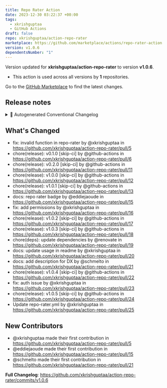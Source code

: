 ```yaml
---
title: Repo Rater Action
date: 2023-12-30 03:22:37 +00:00
tags:
  - xkrishguptaa
  - GitHub Actions
draft: false
repo: xkrishguptaa/action-repo-rater
marketplace: https://github.com/marketplace/actions/repo-rater-action
version: v1.0.6
dependentsNumber: "1"
---
```



Version updated for **xkrishguptaa/action-repo-rater** to version **v1.0.6**.
- This action is used across all versions by **1** repositories.

Go to the [GitHub Marketplace](https://github.com/marketplace/actions/repo-rater-action) to find the latest changes.

## Release notes

<details>
  <summary>🤖 Autogenerated Conventional Changelog</summary>

### Bug Fixes

* auth issue [#25](https://github.com/xkrishguptaa/action-repo-rater/issues/25) ([18fc62a](https://github.com/xkrishguptaa/action-repo-rater/commit/18fc62af2bd3626aab5192a860780f32805e8d31))
</details>


## What's Changed
* fix: invalid function in repo-rater by @xkrishguptaa in https://github.com/xkrishguptaa/action-repo-rater/pull/5
* chore(release): v0.1.0 [skip-ci] by @github-actions in https://github.com/xkrishguptaa/action-repo-rater/pull/6
* chore(release): v0.2.0 [skip-ci] by @github-actions in https://github.com/xkrishguptaa/action-repo-rater/pull/11
* chore(release): v1.0.0 [skip-ci] by @github-actions in https://github.com/xkrishguptaa/action-repo-rater/pull/12
* chore(release): v1.0.1 [skip-ci] by @github-actions in https://github.com/xkrishguptaa/action-repo-rater/pull/13
* docs: repo rater badge by @eddiejaoude in https://github.com/xkrishguptaa/action-repo-rater/pull/15
* fix: add permissions by @xkrishguptaa in https://github.com/xkrishguptaa/action-repo-rater/pull/16
* chore(release): v1.0.2 [skip-ci] by @github-actions in https://github.com/xkrishguptaa/action-repo-rater/pull/17
* chore(release): v1.0.3 [skip-ci] by @github-actions in https://github.com/xkrishguptaa/action-repo-rater/pull/18
* chore(deps): update dependencies by @renovate in https://github.com/xkrishguptaa/action-repo-rater/pull/19
* docs: update usage in readme by @xkrishguptaa in https://github.com/xkrishguptaa/action-repo-rater/pull/20
* docs: add description for DX by @schmelto in https://github.com/xkrishguptaa/action-repo-rater/pull/21
* chore(release): v1.0.4 [skip-ci] by @github-actions in https://github.com/xkrishguptaa/action-repo-rater/pull/22
* fix: auth issue by @xkrishguptaa in https://github.com/xkrishguptaa/action-repo-rater/pull/23
* chore(release): v1.0.5 [skip-ci] by @github-actions in https://github.com/xkrishguptaa/action-repo-rater/pull/24
* Update repo-rater.yml by @xkrishguptaa in https://github.com/xkrishguptaa/action-repo-rater/pull/25

## New Contributors
* @xkrishguptaa made their first contribution in https://github.com/xkrishguptaa/action-repo-rater/pull/5
* @eddiejaoude made their first contribution in https://github.com/xkrishguptaa/action-repo-rater/pull/15
* @schmelto made their first contribution in https://github.com/xkrishguptaa/action-repo-rater/pull/21

**Full Changelog**: https://github.com/xkrishguptaa/action-repo-rater/commits/v1.0.6
